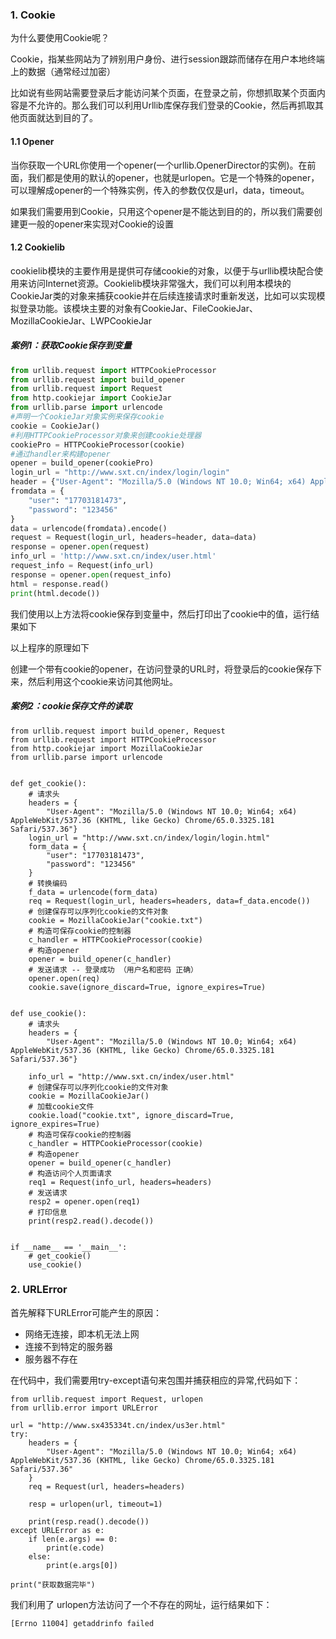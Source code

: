 
### 1. Cookie
为什么要使用Cookie呢？

Cookie，指某些网站为了辨别用户身份、进行session跟踪而储存在用户本地终端上的数据（通常经过加密）

比如说有些网站需要登录后才能访问某个页面，在登录之前，你想抓取某个页面内容是不允许的。那么我们可以利用Urllib库保存我们登录的Cookie，然后再抓取其他页面就达到目的了。

#### 1.1 Opener
当你获取一个URL你使用一个opener(一个urllib.OpenerDirector的实例)。在前面，我们都是使用的默认的opener，也就是urlopen。它是一个特殊的opener，可以理解成opener的一个特殊实例，传入的参数仅仅是url，data，timeout。

如果我们需要用到Cookie，只用这个opener是不能达到目的的，所以我们需要创建更一般的opener来实现对Cookie的设置



#### 1.2 Cookielib

cookielib模块的主要作用是提供可存储cookie的对象，以便于与urllib模块配合使用来访问Internet资源。Cookielib模块非常强大，我们可以利用本模块的CookieJar类的对象来捕获cookie并在后续连接请求时重新发送，比如可以实现模拟登录功能。该模块主要的对象有CookieJar、FileCookieJar、MozillaCookieJar、LWPCookieJar

##### 案例1：获取Cookie保存到变量
```python
from urllib.request import HTTPCookieProcessor
from urllib.request import build_opener
from urllib.request import Request
from http.cookiejar import CookieJar
from urllib.parse import urlencode
#声明一个CookieJar对象实例来保存cookie
cookie = CookieJar()
#利用HTTPCookieProcessor对象来创建cookie处理器
cookiePro = HTTPCookieProcessor(cookie)
#通过handler来构建opener
opener = build_opener(cookiePro)
login_url = "http://www.sxt.cn/index/login/login"
header = {"User-Agent": "Mozilla/5.0 (Windows NT 10.0; Win64; x64) AppleWebKit/537.36 (KHTML, like Gecko) Chrome/61.0.3163.79 Safari/537.36"}
fromdata = {
    "user": "17703181473",
    "password": "123456"
}
data = urlencode(fromdata).encode()
request = Request(login_url, headers=header, data=data)
response = opener.open(request)
info_url = 'http://www.sxt.cn/index/user.html'
request_info = Request(info_url)
response = opener.open(request_info)
html = response.read()
print(html.decode())

```
我们使用以上方法将cookie保存到变量中，然后打印出了cookie中的值，运行结果如下

以上程序的原理如下

创建一个带有cookie的opener，在访问登录的URL时，将登录后的cookie保存下来，然后利用这个cookie来访问其他网址。
##### 案例2：cookie保存文件的读取
```
from urllib.request import build_opener, Request
from urllib.request import HTTPCookieProcessor
from http.cookiejar import MozillaCookieJar
from urllib.parse import urlencode


def get_cookie():
    # 请求头
    headers = {
        "User-Agent": "Mozilla/5.0 (Windows NT 10.0; Win64; x64) AppleWebKit/537.36 (KHTML, like Gecko) Chrome/65.0.3325.181 Safari/537.36"}
    login_url = "http://www.sxt.cn/index/login/login.html"
    form_data = {
        "user": "17703181473",
        "password": "123456"
    }
    # 转换编码
    f_data = urlencode(form_data)
    req = Request(login_url, headers=headers, data=f_data.encode())
    # 创建保存可以序列化cookie的文件对象
    cookie = MozillaCookieJar("cookie.txt")
    # 构造可保存cookie的控制器
    c_handler = HTTPCookieProcessor(cookie)
    # 构造opener
    opener = build_opener(c_handler)
    # 发送请求 -- 登录成功 （用户名和密码 正确）
    opener.open(req)
    cookie.save(ignore_discard=True, ignore_expires=True)


def use_cookie():
    # 请求头
    headers = {
        "User-Agent": "Mozilla/5.0 (Windows NT 10.0; Win64; x64) AppleWebKit/537.36 (KHTML, like Gecko) Chrome/65.0.3325.181 Safari/537.36"}

    info_url = "http://www.sxt.cn/index/user.html"
    # 创建保存可以序列化cookie的文件对象
    cookie = MozillaCookieJar()
    # 加载cookie文件
    cookie.load("cookie.txt", ignore_discard=True, ignore_expires=True)
    # 构造可保存cookie的控制器
    c_handler = HTTPCookieProcessor(cookie)
    # 构造opener
    opener = build_opener(c_handler)
    # 构造访问个人页面请求
    req1 = Request(info_url, headers=headers)
    # 发送请求
    resp2 = opener.open(req1)
    # 打印信息
    print(resp2.read().decode())


if __name__ == '__main__':
    # get_cookie()
    use_cookie()

```
### 2. URLError
首先解释下URLError可能产生的原因：
- 网络无连接，即本机无法上网
- 连接不到特定的服务器
- 服务器不存在

在代码中，我们需要用try-except语句来包围并捕获相应的异常,代码如下：
```
from urllib.request import Request, urlopen
from urllib.error import URLError

url = "http://www.sx435334t.cn/index/us3er.html"
try:
    headers = {
        "User-Agent": "Mozilla/5.0 (Windows NT 10.0; Win64; x64) AppleWebKit/537.36 (KHTML, like Gecko) Chrome/65.0.3325.181 Safari/537.36"
    }
    req = Request(url, headers=headers)

    resp = urlopen(url, timeout=1)

    print(resp.read().decode())
except URLError as e:
    if len(e.args) == 0:
        print(e.code)
    else:
        print(e.args[0])

print("获取数据完毕")

```
我们利用了 urlopen方法访问了一个不存在的网址，运行结果如下：
```
[Errno 11004] getaddrinfo failed
```
